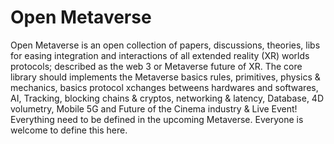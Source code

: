 # Open Metaverse
Open Metaverse is an open collection of papers, discussions, theories, libs for easing integration and interactions of all extended reality (XR) worlds protocols; described as the web 3 or Metaverse future of XR. The core library should implements the Metaverse basics rules, primitives, physics & mechanics, basics protocol xchanges betweens hardwares and softwares, AI, Tracking, blocking chains & cryptos, networking & latency, Database, 4D volumetry, Mobile 5G and Future of the Cinema industry & Live Event! Everything need to be defined in the upcoming Metaverse. Everyone is welcome to define this here.
